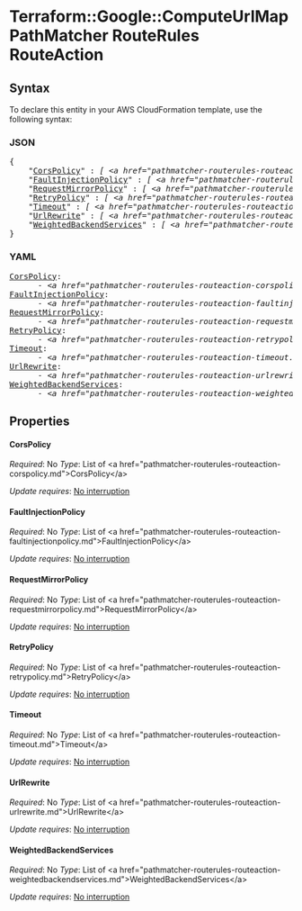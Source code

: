 # Terraform::Google::ComputeUrlMap PathMatcher RouteRules RouteAction

## Syntax

To declare this entity in your AWS CloudFormation template, use the following syntax:

### JSON

<pre>
{
    "<a href="#corspolicy" title="CorsPolicy">CorsPolicy</a>" : <i>[ &lt;a href=&#34;pathmatcher-routerules-routeaction-corspolicy.md&#34;&gt;CorsPolicy&lt;/a&gt;, ... ]</i>,
    "<a href="#faultinjectionpolicy" title="FaultInjectionPolicy">FaultInjectionPolicy</a>" : <i>[ &lt;a href=&#34;pathmatcher-routerules-routeaction-faultinjectionpolicy.md&#34;&gt;FaultInjectionPolicy&lt;/a&gt;, ... ]</i>,
    "<a href="#requestmirrorpolicy" title="RequestMirrorPolicy">RequestMirrorPolicy</a>" : <i>[ &lt;a href=&#34;pathmatcher-routerules-routeaction-requestmirrorpolicy.md&#34;&gt;RequestMirrorPolicy&lt;/a&gt;, ... ]</i>,
    "<a href="#retrypolicy" title="RetryPolicy">RetryPolicy</a>" : <i>[ &lt;a href=&#34;pathmatcher-routerules-routeaction-retrypolicy.md&#34;&gt;RetryPolicy&lt;/a&gt;, ... ]</i>,
    "<a href="#timeout" title="Timeout">Timeout</a>" : <i>[ &lt;a href=&#34;pathmatcher-routerules-routeaction-timeout.md&#34;&gt;Timeout&lt;/a&gt;, ... ]</i>,
    "<a href="#urlrewrite" title="UrlRewrite">UrlRewrite</a>" : <i>[ &lt;a href=&#34;pathmatcher-routerules-routeaction-urlrewrite.md&#34;&gt;UrlRewrite&lt;/a&gt;, ... ]</i>,
    "<a href="#weightedbackendservices" title="WeightedBackendServices">WeightedBackendServices</a>" : <i>[ &lt;a href=&#34;pathmatcher-routerules-routeaction-weightedbackendservices.md&#34;&gt;WeightedBackendServices&lt;/a&gt;, ... ]</i>
}
</pre>

### YAML

<pre>
<a href="#corspolicy" title="CorsPolicy">CorsPolicy</a>: <i>
      - &lt;a href=&#34;pathmatcher-routerules-routeaction-corspolicy.md&#34;&gt;CorsPolicy&lt;/a&gt;</i>
<a href="#faultinjectionpolicy" title="FaultInjectionPolicy">FaultInjectionPolicy</a>: <i>
      - &lt;a href=&#34;pathmatcher-routerules-routeaction-faultinjectionpolicy.md&#34;&gt;FaultInjectionPolicy&lt;/a&gt;</i>
<a href="#requestmirrorpolicy" title="RequestMirrorPolicy">RequestMirrorPolicy</a>: <i>
      - &lt;a href=&#34;pathmatcher-routerules-routeaction-requestmirrorpolicy.md&#34;&gt;RequestMirrorPolicy&lt;/a&gt;</i>
<a href="#retrypolicy" title="RetryPolicy">RetryPolicy</a>: <i>
      - &lt;a href=&#34;pathmatcher-routerules-routeaction-retrypolicy.md&#34;&gt;RetryPolicy&lt;/a&gt;</i>
<a href="#timeout" title="Timeout">Timeout</a>: <i>
      - &lt;a href=&#34;pathmatcher-routerules-routeaction-timeout.md&#34;&gt;Timeout&lt;/a&gt;</i>
<a href="#urlrewrite" title="UrlRewrite">UrlRewrite</a>: <i>
      - &lt;a href=&#34;pathmatcher-routerules-routeaction-urlrewrite.md&#34;&gt;UrlRewrite&lt;/a&gt;</i>
<a href="#weightedbackendservices" title="WeightedBackendServices">WeightedBackendServices</a>: <i>
      - &lt;a href=&#34;pathmatcher-routerules-routeaction-weightedbackendservices.md&#34;&gt;WeightedBackendServices&lt;/a&gt;</i>
</pre>

## Properties

#### CorsPolicy

_Required_: No
_Type_: List of &lt;a href=&#34;pathmatcher-routerules-routeaction-corspolicy.md&#34;&gt;CorsPolicy&lt;/a&gt;

_Update requires_: [No interruption](https://docs.aws.amazon.com/AWSCloudFormation/latest/UserGuide/using-cfn-updating-stacks-update-behaviors.html#update-no-interrupt)

#### FaultInjectionPolicy

_Required_: No
_Type_: List of &lt;a href=&#34;pathmatcher-routerules-routeaction-faultinjectionpolicy.md&#34;&gt;FaultInjectionPolicy&lt;/a&gt;

_Update requires_: [No interruption](https://docs.aws.amazon.com/AWSCloudFormation/latest/UserGuide/using-cfn-updating-stacks-update-behaviors.html#update-no-interrupt)

#### RequestMirrorPolicy

_Required_: No
_Type_: List of &lt;a href=&#34;pathmatcher-routerules-routeaction-requestmirrorpolicy.md&#34;&gt;RequestMirrorPolicy&lt;/a&gt;

_Update requires_: [No interruption](https://docs.aws.amazon.com/AWSCloudFormation/latest/UserGuide/using-cfn-updating-stacks-update-behaviors.html#update-no-interrupt)

#### RetryPolicy

_Required_: No
_Type_: List of &lt;a href=&#34;pathmatcher-routerules-routeaction-retrypolicy.md&#34;&gt;RetryPolicy&lt;/a&gt;

_Update requires_: [No interruption](https://docs.aws.amazon.com/AWSCloudFormation/latest/UserGuide/using-cfn-updating-stacks-update-behaviors.html#update-no-interrupt)

#### Timeout

_Required_: No
_Type_: List of &lt;a href=&#34;pathmatcher-routerules-routeaction-timeout.md&#34;&gt;Timeout&lt;/a&gt;

_Update requires_: [No interruption](https://docs.aws.amazon.com/AWSCloudFormation/latest/UserGuide/using-cfn-updating-stacks-update-behaviors.html#update-no-interrupt)

#### UrlRewrite

_Required_: No
_Type_: List of &lt;a href=&#34;pathmatcher-routerules-routeaction-urlrewrite.md&#34;&gt;UrlRewrite&lt;/a&gt;

_Update requires_: [No interruption](https://docs.aws.amazon.com/AWSCloudFormation/latest/UserGuide/using-cfn-updating-stacks-update-behaviors.html#update-no-interrupt)

#### WeightedBackendServices

_Required_: No
_Type_: List of &lt;a href=&#34;pathmatcher-routerules-routeaction-weightedbackendservices.md&#34;&gt;WeightedBackendServices&lt;/a&gt;

_Update requires_: [No interruption](https://docs.aws.amazon.com/AWSCloudFormation/latest/UserGuide/using-cfn-updating-stacks-update-behaviors.html#update-no-interrupt)

